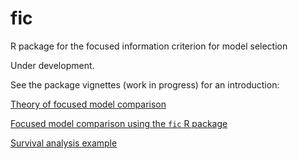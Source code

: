 # fic
R package for the focused information criterion for model selection

Under development.

See the package vignettes (work in progress) for an introduction:

[Theory of focused model comparison](https://chjackson.github.io/fic/inst/doc/fic.html)

[Focused model comparison using the `fic` R package](https://chjackson.github.io/fic/inst/doc/ficr.html)

[Survival analysis example](https://chjackson.github.io/fic/inst/doc/survival.html)
